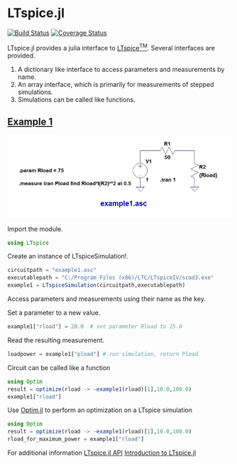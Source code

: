# LTspice.jl

[![Build Status](https://travis-ci.org/cstook/LTspice.jl.svg?branch=master)](https://travis-ci.org/cstook/LTspice.jl)
[![Coverage Status](https://coveralls.io/repos/cstook/LTspice.jl/badge.svg?branch=v0r4_working&service=github)](https://coveralls.io/github/cstook/LTspice.jl?branch=v0r4_working)

LTspice.jl provides a julia interface to [LTspice<sup>TM</sup>](http://www.linear.com/designtools/software/#LTspice).  Several interfaces are provided.

1. A dictionary like interface to access parameters and measurements by name.
2. An array interface, which is primarily for measurements of stepped simulations.
3. Simulations can be called like functions.

## [Example 1](https://github.com/cstook/LTspice.jl/blob/v0r4_working/examples/example%201/example1.ipynb)

<img src="https://github.com/cstook/LTspice.jl/blob/v0r4_working/examples/example%201/example1.jpg">

Import the module.
```julia
using LTspice
```

Create an instance of LTspiceSimulation!.
```julia
circuitpath = "example1.asc"
executablepath = "C:/Program Files (x86)/LTC/LTspiceIV/scad3.exe"
example1 = LTspiceSimulation(circuitpath,executablepath)
```

Access parameters and measurements using their name as the key.

Set a parameter to a new value.
```julia
example1["rload"] = 20.0  # set parameter Rload to 25.0
```

Read the resulting measurement.
```julia
loadpower = example1["pload"] # run simulation, return Pload
```

Circuit can be called like a function
```julia
using Optim
result = optimize(rload -> -example1(rload)[1],10.0,100.0)
example1["rload"]
```

Use [Optim.jl](https://github.com/JuliaOpt/Optim.jl) to perform an optimization on a LTspice simulation

```julia
using Optim
result = optimize(rload -> -example1(rload)[1],10.0,100.0)
rload_for_maximum_power = example1["rload"]
```

For additional information
[LTspice.jl API](https://github.com/cstook/LTspice.jl/blob/v0r4_working/doc/api.md)
[Introduction to LTspice.jl](https://github.com/cstook/LTspice.jl/blob/v0r4_working/doc/introduction.ipynb)





